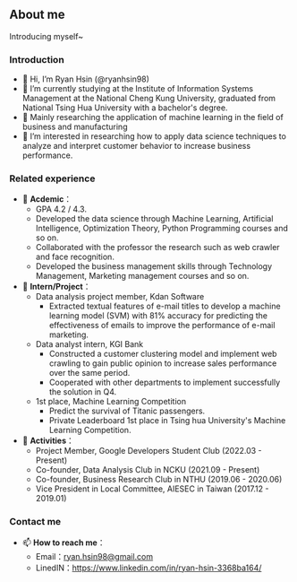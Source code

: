 ## About me
Introducing myself~

### Introduction
- 👋 Hi, I’m Ryan Hsin (@ryanhsin98)
- 👋 I’m currently studying at the Institute of Information Systems Management at the National Cheng Kung University, graduated from National Tsing Hua University with a bachelor's degree. 
- 🌱 Mainly researching the application of machine learning in the field of business and manufacturing
- 👀 I’m interested in researching how to apply data science techniques to analyze and interpret customer behavior to increase business performance.

### Related experience
- 🌱 **Acdemic**：
  - GPA 4.2 / 4.3.
  - Developed the data science through Machine Learning, Artificial Intelligence, Optimization Theory, Python Programming courses and so on.
  - Collaborated with the professor the research such as web crawler and face recognition.  
  - Developed the business management skills through Technology Management, Marketing management courses and so on.
- 🌱 **Intern/Project**：
  - Data analysis project member, Kdan Software
    - Extracted textual features of e-mail titles to develop a machine learning model (SVM) with 81% accuracy for predicting the effectiveness of emails to improve the performance of e-mail marketing.
  - Data analyst intern, KGI Bank
    - Constructed a customer clustering model and implement web crawling to gain public opinion to increase sales performance over the same period.
    - Cooperated with other departments to implement successfully the solution in Q4.
  - 1st place, Machine Learning Competition
    - Predict the survival of Titanic passengers.
    - Private Leaderboard 1st place in Tsing hua University's Machine Learning Competition.
- 🌱 **Activities**：
  -  Project Member, Google Developers Student Club (2022.03 - Present)                                              
  -  Co-founder, Data Analysis Club in NCKU (2021.09 - Present)    
  -  Co-founder, Business Research Club in NTHU (2019.06 - 2020.06)                                                   
  -  Vice President in Local Committee, AIESEC in Taiwan (2017.12 - 2019.01)    

### Contact me                               
- 📫 **How to reach me**：
  - Email：ryan.hsin98@gmail.com
  - LinedIN：https://www.linkedin.com/in/ryan-hsin-3368ba164/ 

<!---
ryanhsin98/ryanhsin98 is a ✨ special ✨ repository because its `README.md` (this file) appears on your GitHub profile.
You can click the Preview link to take a look at your changes.
--->

